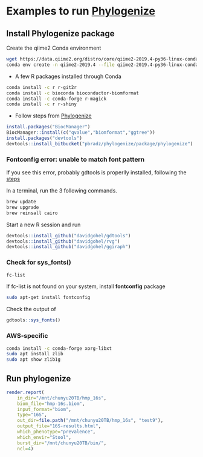 # Examples to run [Phylogenize](https://phylogenize.org/)

## Install Phylogenize package

Create the qiime2 Conda environment

```bash
wget https://data.qiime2.org/distro/core/qiime2-2019.4-py36-linux-conda.yml
conda env create -n qiime2-2019.4 --file qiime2-2019.4-py36-linux-conda.yml
```

- A few R packages installed through Conda

```bash
conda install -c r r-git2r
conda install -c bioconda bioconductor-biomformat
conda install -c conda-forge r-magick
conda install -c r r-shiny
```

- Follow steps from [Phylogenize](https://bitbucket.org/pbradz/phylogenize/src/master/)

```R
install.packages("BiocManager")
BiocManager::install(c("qvalue","biomformat","ggtree"))
install.packages("devtools")
devtools::install_bitbucket("pbradz/phylogenize/package/phylogenize")
```

### Fontconfig error: unable to match font pattern

If you see this error, probably gdtools is properlly installed, following the [steps](https://github.com/davidgohel/ggiraph/issues/69)

In a terminal, run the 3 following commands.

```bash
brew update
brew upgrade
brew reinsall cairo
```

Start a new R session and run

```R
devtools::install_github("davidgohel/gdtools") 
devtools::install_github("davidgohel/rvg")
devtools::install_github("davidgohel/ggiraph")
```

### Check for sys_fonts()

```bash
fc-list
```

If fc-list is not found on your system, install **fontconfig** package

```bash
sudo apt-get install fontconfig
```

Check the output of 

```R
gdtools::sys_fonts()
```

### AWS-specific

```bash
conda install -c conda-forge xorg-libxt
sudo apt install zlib
sudo apt show zlib1g
```

## Run phylogenize

```R
render.report(
    in_dir="/mnt/chunyu20TB/hmp_16s",
    biom_file="hmp-16s.biom",
    input_format="biom",
    type="16S",
    out_dir=file.path("/mnt/chunyu20TB/hmp_16s", "test9"),
    output_file="16S-results.html",
    which_phenotype="prevalence",
    which_envir="Stool",
    burst_dir="/mnt/chunyu20TB/bin/",
    ncl=4)
```


